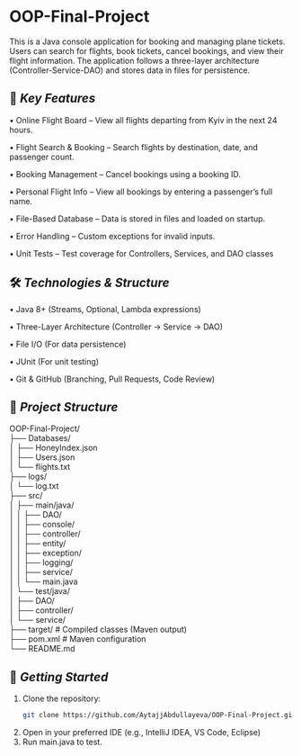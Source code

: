 # OOP-Final-Project

This is a Java console application for booking and managing plane tickets. Users can search for flights, book tickets, cancel bookings, and view their flight information. The application follows a three-layer architecture (Controller-Service-DAO) and stores data in files for persistence.


   ##  📌 *Key Features*

   
•	Online Flight Board – View all flights departing from Kyiv in the next 24 hours.

•	Flight Search & Booking – Search flights by destination, date, and passenger count.

•	Booking Management – Cancel bookings using a booking ID.

•	Personal Flight Info – View all bookings by entering a passenger’s full name.

•	File-Based Database – Data is stored in files and loaded on startup.

•	Error Handling – Custom exceptions for invalid inputs.

•	Unit Tests – Test coverage for Controllers, Services, and DAO classes




##  🛠️ *Technologies & Structure*
  
  
•	Java 8+ (Streams, Optional, Lambda expressions)

•	Three-Layer Architecture (Controller → Service → DAO)

•	File I/O (For data persistence)

•	JUnit (For unit testing)

•	Git & GitHub (Branching, Pull Requests, Code Review)



##  📂  *Project Structure*


OOP-Final-Project/  
├── Databases/                      
│   ├── HoneyIndex.json           
│   ├── Users.json                
│   └── flights.txt                
├── logs/  
│   └── log.txt                
├── src/   
│   ├── main/java/  
│   │   ├── DAO/                 
│   │   ├── console/              
│   │   ├── controller/            
│   │   ├── entity/                
│   │   ├── exception/            
│   │   ├── logging/              
│   │   ├── service/               
│   │   └── main.java             
│   └── test/java/                
│       ├── DAO/                   
│       ├── controller/           
│       └── service/               
├── target/                        # Compiled classes (Maven output)  
├── pom.xml                        # Maven configuration  
└── README.md                      




## 🚀 *Getting Started*

1. Clone the repository:
   ```bash
   git clone https://github.com/AytajjAbdullayeva/OOP-Final-Project.git

2. Open in your preferred IDE (e.g., IntelliJ IDEA, VS Code, Eclipse)
3. Run main.java to test.



